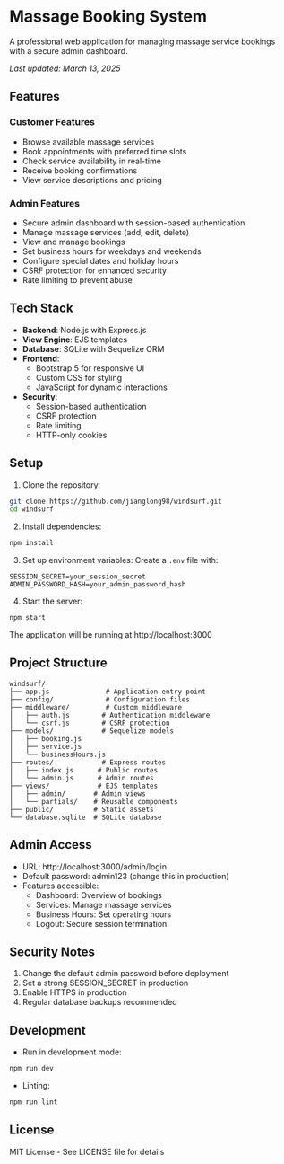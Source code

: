 # Massage Booking System

A professional web application for managing massage service bookings with a secure admin dashboard.

*Last updated: March 13, 2025*

## Features

### Customer Features
- Browse available massage services
- Book appointments with preferred time slots
- Check service availability in real-time
- Receive booking confirmations
- View service descriptions and pricing

### Admin Features
- Secure admin dashboard with session-based authentication
- Manage massage services (add, edit, delete)
- View and manage bookings
- Set business hours for weekdays and weekends
- Configure special dates and holiday hours
- CSRF protection for enhanced security
- Rate limiting to prevent abuse

## Tech Stack

- **Backend**: Node.js with Express.js
- **View Engine**: EJS templates
- **Database**: SQLite with Sequelize ORM
- **Frontend**: 
  - Bootstrap 5 for responsive UI
  - Custom CSS for styling
  - JavaScript for dynamic interactions
- **Security**:
  - Session-based authentication
  - CSRF protection
  - Rate limiting
  - HTTP-only cookies

## Setup

1. Clone the repository:
```bash
git clone https://github.com/jianglong98/windsurf.git
cd windsurf
```

2. Install dependencies:
```bash
npm install
```

3. Set up environment variables:
Create a `.env` file with:
```
SESSION_SECRET=your_session_secret
ADMIN_PASSWORD_HASH=your_admin_password_hash
```

4. Start the server:
```bash
npm start
```

The application will be running at http://localhost:3000

## Project Structure

```
windsurf/
├── app.js              # Application entry point
├── config/             # Configuration files
├── middleware/         # Custom middleware
│   ├── auth.js        # Authentication middleware
│   └── csrf.js        # CSRF protection
├── models/            # Sequelize models
│   ├── booking.js
│   ├── service.js
│   └── businessHours.js
├── routes/            # Express routes
│   ├── index.js      # Public routes
│   └── admin.js      # Admin routes
├── views/            # EJS templates
│   ├── admin/       # Admin views
│   └── partials/    # Reusable components
├── public/          # Static assets
└── database.sqlite  # SQLite database
```

## Admin Access

- URL: http://localhost:3000/admin/login
- Default password: admin123 (change this in production)
- Features accessible:
  - Dashboard: Overview of bookings
  - Services: Manage massage services
  - Business Hours: Set operating hours
  - Logout: Secure session termination

## Security Notes

1. Change the default admin password before deployment
2. Set a strong SESSION_SECRET in production
3. Enable HTTPS in production
4. Regular database backups recommended

## Development

- Run in development mode:
```bash
npm run dev
```

- Linting:
```bash
npm run lint
```

## License

MIT License - See LICENSE file for details
